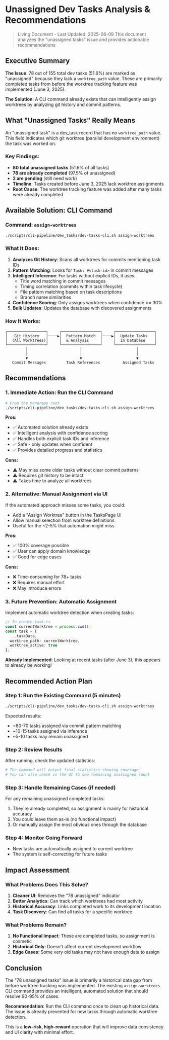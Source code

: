 # Unassigned Dev Tasks Analysis & Recommendations

> Living Document - Last Updated: 2025-06-09
> This document analyzes the "unassigned tasks" issue and provides actionable recommendations

## Executive Summary

**The Issue**: 78 out of 155 total dev tasks (51.6%) are marked as "unassigned" because they lack a `worktree_path` value. These are primarily completed tasks from before the worktree tracking feature was implemented (June 3, 2025).

**The Solution**: A CLI command already exists that can intelligently assign worktrees by analyzing git history and commit patterns.

## What "Unassigned Tasks" Really Means

An "unassigned task" is a dev_task record that has no `worktree_path` value. This field indicates which git worktree (parallel development environment) the task was worked on.

### Key Findings:
- **80 total unassigned tasks** (51.6% of all tasks)
- **78 are already completed** (97.5% of unassigned)
- **2 are pending** (still need work)
- **Timeline**: Tasks created before June 3, 2025 lack worktree assignments
- **Root Cause**: The worktree tracking feature was added after many tasks were already completed

## Available Solution: CLI Command

### Command: `assign-worktrees`
```bash
./scripts/cli-pipeline/dev_tasks/dev-tasks-cli.sh assign-worktrees
```

### What It Does:
1. **Analyzes Git History**: Scans all worktrees for commits mentioning task IDs
2. **Pattern Matching**: Looks for `Task: #<task-id>` in commit messages
3. **Intelligent Inference**: For tasks without explicit IDs, it uses:
   - Title word matching in commit messages
   - Timing correlation (commits within task lifecycle)
   - File pattern matching based on task descriptions
   - Branch name similarities
4. **Confidence Scoring**: Only assigns worktrees when confidence >= 30%
5. **Bulk Updates**: Updates the database with discovered assignments

### How It Works:
```
┌─────────────────┐     ┌─────────────────┐     ┌─────────────────┐
│   Git History   │────▶│  Pattern Match  │────▶│  Update Tasks   │
│  (All Worktrees)│     │  & Analysis     │     │  in Database    │
└─────────────────┘     └─────────────────┘     └─────────────────┘
         │                       │                        │
         │                       │                        │
         ▼                       ▼                        ▼
   Commit Messages         Task References          Assigned Tasks
```

## Recommendations

### 1. **Immediate Action: Run the CLI Command**
```bash
# From the monorepo root
./scripts/cli-pipeline/dev_tasks/dev-tasks-cli.sh assign-worktrees
```

**Pros:**
- ✅ Automated solution already exists
- ✅ Intelligent analysis with confidence scoring
- ✅ Handles both explicit task IDs and inference
- ✅ Safe - only updates when confident
- ✅ Provides detailed progress and statistics

**Cons:**
- ⚠️ May miss some older tasks without clear commit patterns
- ⚠️ Requires git history to be intact
- ⚠️ Takes time to analyze all worktrees

### 2. **Alternative: Manual Assignment via UI**
If the automated approach misses some tasks, you could:
- Add a "Assign Worktree" button in the TasksPage UI
- Allow manual selection from worktree definitions
- Useful for the ~2-5% that automation might miss

**Pros:**
- ✅ 100% coverage possible
- ✅ User can apply domain knowledge
- ✅ Good for edge cases

**Cons:**
- ❌ Time-consuming for 78+ tasks
- ❌ Requires manual effort
- ❌ May introduce errors

### 3. **Future Prevention: Automatic Assignment**
Implement automatic worktree detection when creating tasks:

```typescript
// In create-task.ts
const currentWorktree = process.cwd();
const task = {
  ...taskData,
  worktree_path: currentWorktree,
  worktree_active: true
};
```

**Already Implemented**: Looking at recent tasks (after June 3), this appears to already be working!

## Recommended Action Plan

### Step 1: Run the Existing Command (5 minutes)
```bash
./scripts/cli-pipeline/dev_tasks/dev-tasks-cli.sh assign-worktrees
```

Expected results:
- ~60-70 tasks assigned via commit pattern matching
- ~10-15 tasks assigned via inference
- ~5-10 tasks may remain unassigned

### Step 2: Review Results
After running, check the updated statistics:
```bash
# The command will output final statistics showing coverage
# You can also check in the UI to see remaining unassigned count
```

### Step 3: Handle Remaining Cases (if needed)
For any remaining unassigned completed tasks:
1. They're already completed, so assignment is mainly for historical accuracy
2. You could leave them as-is (no functional impact)
3. Or manually assign the most obvious ones through the database

### Step 4: Monitor Going Forward
- New tasks are automatically assigned to current worktree
- The system is self-correcting for future tasks

## Impact Assessment

### What Problems Does This Solve?
1. **Cleaner UI**: Removes the "78 unassigned" indicator
2. **Better Analytics**: Can track which worktrees had most activity
3. **Historical Accuracy**: Links completed work to its development location
4. **Task Discovery**: Can find all tasks for a specific worktree

### What Problems Remain?
1. **No Functional Impact**: These are completed tasks, so assignment is cosmetic
2. **Historical Only**: Doesn't affect current development workflow
3. **Edge Cases**: Some very old tasks may not have enough data to assign

## Conclusion

The "78 unassigned tasks" issue is primarily a historical data gap from before worktree tracking was implemented. The existing `assign-worktrees` CLI command provides an intelligent, automated solution that should resolve 90-95% of cases.

**Recommendation**: Run the CLI command once to clean up historical data. The issue is already prevented for new tasks through automatic worktree detection.

This is a **low-risk, high-reward** operation that will improve data consistency and UI clarity with minimal effort.